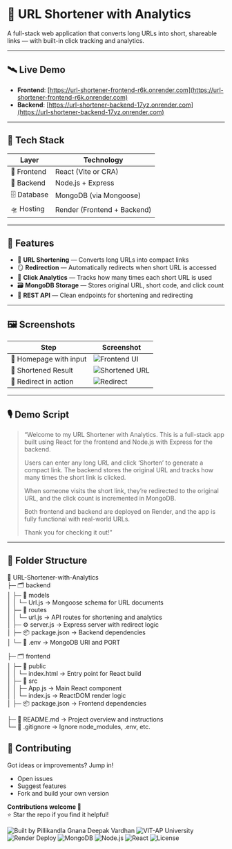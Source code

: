 # 🧬 URL Shortener with Analytics

A full-stack web application that converts long URLs into short, shareable links — with built-in click tracking and analytics.

---

## 🛰️ Live Demo

- **Frontend**: [https://url-shortener-frontend-r6k.onrender.com](https://url-shortener-frontend-r6k.onrender.com)
- **Backend**: [https://url-shortener-backend-17yz.onrender.com](https://url-shortener-backend-17yz.onrender.com)

---

## 🧰 Tech Stack

| Layer      | Technology              |
|------------|--------------------------|
| 🎨 Frontend   | React (Vite or CRA)      |
| 🧠 Backend    | Node.js + Express        |
| 🗄️ Database   | MongoDB (via Mongoose)   |
| 🛸 Hosting    | Render (Frontend + Backend) |

---

## 🧩 Features

- 🧷 **URL Shortening** — Converts long URLs into compact links
- 🪞 **Redirection** — Automatically redirects when short URL is accessed
- 🧮 **Click Analytics** — Tracks how many times each short URL is used
- 🗃️ **MongoDB Storage** — Stores original URL, short code, and click count
- 🧵 **REST API** — Clean endpoints for shortening and redirecting

---

## 🖼️ Screenshots

| Step | Screenshot |
|------|------------|
| 🧾 Homepage with input | ![Frontend UI](https://res.cloudinary.com/demymjjto/image/upload/v1761044224/Screenshot_2025-10-21_162651_de6gl6.png) |
| 🧿 Shortened Result | ![Shortened URL](https://res.cloudinary.com/demymjjto/image/upload/v1761043924/Screenshot_2025-10-21_162140_ydddhn.png) |
| 🧭 Redirect in action | ![Redirect](https://res.cloudinary.com/demymjjto/image/upload/v1761044081/Screenshot_2025-10-21_162412_eqnexv.png) |

---

## 🎙️ Demo Script

> “Welcome to my URL Shortener with Analytics. This is a full-stack app built using React for the frontend and Node.js with Express for the backend.  
>  
> Users can enter any long URL and click ‘Shorten’ to generate a compact link. The backend stores the original URL and tracks how many times the short link is clicked.  
>  
> When someone visits the short link, they’re redirected to the original URL, and the click count is incremented in MongoDB.  
>  
> Both frontend and backend are deployed on Render, and the app is fully functional with real-world URLs.  
>  
> Thank you for checking it out!”

---

## 🧱 Folder Structure

📁 URL-Shortener-with-Analytics  
├─ 🗂️ backend  
│  ├─ 📄 models  
│  │  └─ Url.js → Mongoose schema for URL documents  
│  ├─ 📄 routes  
│  │  └─ url.js → API routes for shortening and analytics  
│  ├─ ⚙️ server.js → Express server with redirect logic  
│  ├─ 📦 package.json → Backend dependencies  
│  └─ 🔐 .env → MongoDB URI and PORT  

├─ 🗂️ frontend  
│  ├─ 📄 public  
│  │  └─ index.html → Entry point for React build  
│  ├─ 📄 src  
│  │  ├─ App.js → Main React component  
│  │  └─ index.js → ReactDOM render logic  
│  ├─ 📦 package.json → Frontend dependencies  

├─ 📘 README.md → Project overview and instructions  
└─ 🚫 .gitignore → Ignore node_modules, .env, etc.

## 🤝 Contributing

Got ideas or improvements? Jump in!

- Open issues  
- Suggest features  
- Fork and build your own version  

**Contributions welcome 🙌**  
⭐ Star the repo if you find it helpful!


![Built by Pillikandla Gnana Deepak Vardhan](https://img.shields.io/badge/Built%20by-PGnanaDeepakVardhan-blueviolet)
![VIT-AP University](https://img.shields.io/badge/VIT--AP%20University-Student-orange)
![Render Deploy](https://img.shields.io/badge/Hosted%20on-Render-blue)
![MongoDB](https://img.shields.io/badge/Database-MongoDB-green)
![Node.js](https://img.shields.io/badge/Backend-Node.js-yellow)
![React](https://img.shields.io/badge/Frontend-React-blue)
![License](https://img.shields.io/badge/License-MIT-lightgrey)
